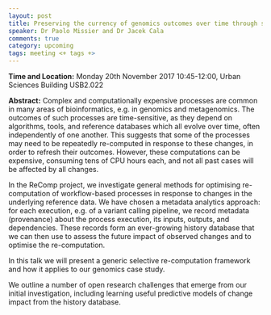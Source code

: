 ```yaml
---
layout: post
title: Preserving the currency of genomics outcomes over time through selective re-computation&#58; techniques, initial findings, and open challenges
speaker: Dr Paolo Missier and Dr Jacek Cala
comments: true
category: upcoming
tags: meeting <+ tags +>
---
```


__Time and Location:__ Monday 20th November 2017 10:45-12:00, Urban Sciences Building USB2.022
 
__Abstract:__
Complex and computationally expensive processes are common in many areas of bioinformatics, e.g. in genomics and metagenomics. The outcomes of such processes are time-sensitive, as they depend on algorithms, tools, and reference databases which all evolve over time, often independently of one another.  This suggests that some of the processes may need to be repeatedly re-computed in response  to these changes, in order to refresh their outcomes. However, these computations can be expensive, consuming tens of CPU hours each, and not all past cases will be affected by all changes.

In the ReComp project, we investigate general methods for optimising re-computation of workflow-based processes in response to changes in the underlying reference data. We have chosen a metadata analytics  approach: for each execution, e.g. of a variant calling pipeline, we record metadata (provenance) about the process execution, its inputs, outputs, and dependencies.  These records form an ever-growing history database that we can then use to assess the future impact of observed changes and to optimise the re-computation.

In this talk we will present a generic selective re-computation framework and how it applies to our genomics case study.

We outline a number of open research challenges that emerge from our initial investigation, including learning useful predictive models of change impact from the history database. 
